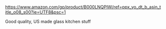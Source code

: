 https://www.amazon.com/gp/product/B000LNQPIW/ref=ppx_yo_dt_b_asin_title_o08_s00?ie=UTF8&psc=1

Good quality, US made glass kitchen stuff
